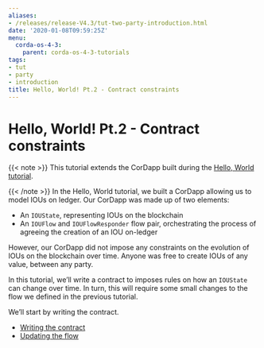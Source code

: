 ```yaml
---
aliases:
- /releases/release-V4.3/tut-two-party-introduction.html
date: '2020-01-08T09:59:25Z'
menu:
  corda-os-4-3:
    parent: corda-os-4-3-tutorials
tags:
- tut
- party
- introduction
title: Hello, World! Pt.2 - Contract constraints
---
```



# Hello, World! Pt.2 - Contract constraints

{{< note >}}
This tutorial extends the CorDapp built during the [Hello, World tutorial](hello-world-introduction.md).

{{< /note >}}
In the Hello, World tutorial, we built a CorDapp allowing us to model IOUs on ledger. Our CorDapp was made up of two
elements:


* An `IOUState`, representing IOUs on the blockchain
* An `IOUFlow` and `IOUFlowResponder` flow pair, orchestrating the process of agreeing the creation of an IOU on-ledger

However, our CorDapp did not impose any constraints on the evolution of IOUs on the blockchain over time. Anyone was free
to create IOUs of any value, between any party.

In this tutorial, we’ll write a contract to imposes rules on how an `IOUState` can change over time. In turn, this
will require some small changes to the flow we defined in the previous tutorial.

We’ll start by writing the contract.



* [Writing the contract](tut-two-party-contract.md)
* [Updating the flow](tut-two-party-flow.md)



